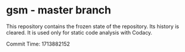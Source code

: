 # gsm - master branch

This repository contains the frozen state of the repository.
Its history is cleared. It is used only for static code
analysis with Codacy.

Commit Time: 1713882152